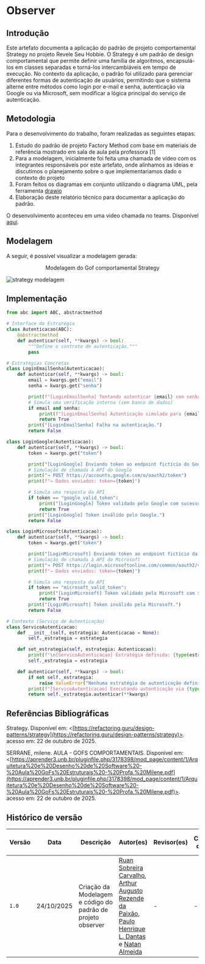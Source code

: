 # Observer 

## Introdução

Este artefato documenta a aplicação do padrão de projeto comportamental Strategy no projeto Revele Seu Hobbie. O Strategy é um padrão de design comportamental que permite definir uma família de algoritmos, encapsulá-los em classes separadas e torná-los intercambiáveis em tempo de execução. No contexto da aplicação, o padrão foi utilizado para gerenciar diferentes formas de autenticação de usuários, permitindo que o sistema alterne entre métodos como login por e-mail e senha, autenticação via Google ou via Microsoft, sem modificar a lógica principal do serviço de autenticação.

## Metodologia

Para o desenvolvimento do trabalho, foram realizadas as seguintes etapas:

1. Estudo do padrão de projeto Factory Method com base em materiais de referência mostrado em sala de aula pela professora [1]
2. Para a modelagem, inicialmente foi feita uma chamada de vídeo com os integrantes responsáveis por este artefato, onde alinhamos as ideias e discutimos o planejamento sobre o que implementariamos dado o contexto do projeto
3. Foram feitos os diagramas em conjunto utilizando o diagrama UML, pela ferramenta [drawio](https://app.diagrams.net/#G1pcJVnAAakuv8rYM0g8ZvuhaQBeCKSzbq#%7B%22pageId%22%3A%22RUmJMx5qTw6CUYCq72ed%22%7D)
4. Elaboração deste relatório técnico para documentar a aplicação do padrão.

O desenvolvimento aconteceu em uma video chamada no teams.
Disponível [aqui](https://unbbr-my.sharepoint.com/:v:/g/personal/222006169_aluno_unb_br/EZmuOaIGDuhEm-0E5mRHDREBbccaEFDJGd7MzXDVIR_i3w?e=Dgb2XT&nav=eyJyZWZlcnJhbEluZm8iOnsicmVmZXJyYWxBcHAiOiJTdHJlYW1XZWJBcHAiLCJyZWZlcnJhbFZpZXciOiJTaGFyZURpYWxvZy1MaW5rIiwicmVmZXJyYWxBcHBQbGF0Zm9ybSI6IldlYiIsInJlZmVycmFsTW9kZSI6InZpZXcifX0%3D).

## Modelagem

A seguir, é possível visualizar a modelagem gerada:

<p align="center">Modelagem do Gof comportamental Strategy</p>

![strategy modelagem](/assets/strategy.png)

## Implementação

```python
from abc import ABC, abstractmethod

# Interface da Estratégia 
class Autenticacao(ABC):
    @abstractmethod
    def autenticar(self, **kwargs) -> bool:
        """Define o contrato de autenticação."""
        pass

# Estratégias Concretas
class LoginEmailSenha(Autenticacao):
    def autenticar(self, **kwargs) -> bool:
        email = kwargs.get("email")
        senha = kwargs.get("senha")

        print(f"[LoginEmailSenha] Tentando autenticar {email} com senha...")
        # Simula uma verificação interna (sem banco de dados)
        if email and senha:
            print(f"[LoginEmailSenha] Autenticação simulada para {email}.")
            return True
        print("[LoginEmailSenha] Falha na autenticação.")
        return False

class LoginGoogle(Autenticacao):
    def autenticar(self, **kwargs) -> bool:
        token = kwargs.get("token")

        print("[LoginGoogle] Enviando token ao endpoint fictício do Google...")
        # Simulação de chamada à API do Google
        print("→ POST https://accounts.google.com/o/oauth2/token")
        print(f"→ Dados enviados: token={token}")

        # Simula uma resposta da API
        if token == "google_valid_token":
            print("[LoginGoogle] Token validado pelo Google com sucesso.")
            return True
        print("[LoginGoogle] Token inválido pelo Google.")
        return False

class LoginMicrosoft(Autenticacao):
    def autenticar(self, **kwargs) -> bool:
        token = kwargs.get("token")

        print("[LoginMicrosoft] Enviando token ao endpoint fictício da Microsoft...")
        # Simulação de chamada à API da Microsoft
        print("→ POST https://login.microsoftonline.com/common/oauth2/v2.0/token")
        print(f"→ Dados enviados: token={token}")

        # Simula uma resposta da API
        if token == "microsoft_valid_token":
            print("[LoginMicrosoft] Token validado pela Microsoft com sucesso.")
            return True
        print("[LoginMicrosoft] Token inválido pela Microsoft.")
        return False

# Contexto (Serviço de Autenticação)
class ServicoAutenticacao:
    def __init__(self, estrategia: Autenticacao = None):
        self._estrategia = estrategia

    def set_estrategia(self, estrategia: Autenticacao):
        print(f"\n[ServicoAutenticacao] Estratégia definida: {type(estrategia).__name__}")
        self._estrategia = estrategia

    def autenticar(self, **kwargs) -> bool:
        if not self._estrategia:
            raise ValueError("Nenhuma estratégia de autenticação definida.")
        print(f"[ServicoAutenticacao] Executando autenticação via {type(self._estrategia).__name__}...")
        return self._estrategia.autenticar(**kwargs)
```

## Referências Bibliográficas

Strategy. Disponível em: <[https://refactoring.guru/design-patterns/strategy](https://refactoring.guru/design-patterns/strategy)>. acesso em: 22 de outubro de 2025.

SERRANE, milene. AULA - GOFS COMPORTAMENTAIS. Disponível em: <[https://aprender3.unb.br/pluginfile.php/3178398/mod_page/content/1/Arquitetura%20e%20Desenho%20de%20Software%20-%20Aula%20GoFs%20Estruturais%20-%20Profa.%20Milene.pdf](https://aprender3.unb.br/pluginfile.php/3178398/mod_page/content/1/Arquitetura%20e%20Desenho%20de%20Software%20-%20Aula%20GoFs%20Estruturais%20-%20Profa.%20Milene.pdf)>. acesso em: 22 de outubro de 2025.

## Histórico de versão

| Versão | Data       | Descrição                                        | Autor(es)           | Revisor(es)         | Comentário do revisor | Data da revisão |
|--------|------------|--------------------------------------------------|---------------------|---------------------|----------------------|-----------|
| `1.0` | 24/10/2025  | Criação da Modelagem e código do padrão de projeto observer | [Ruan Sobreira Carvalho](https://github.com/Ruan-Carvalho), [Arthur Augusto Rezende da Paixão](https://github.com/arthur-augusto), [Paulo Henrique L. Dantas](https://github.com/Nanashii76) e [Natan Almeida](https://github.com/natanalmeida03) | - | - | - |